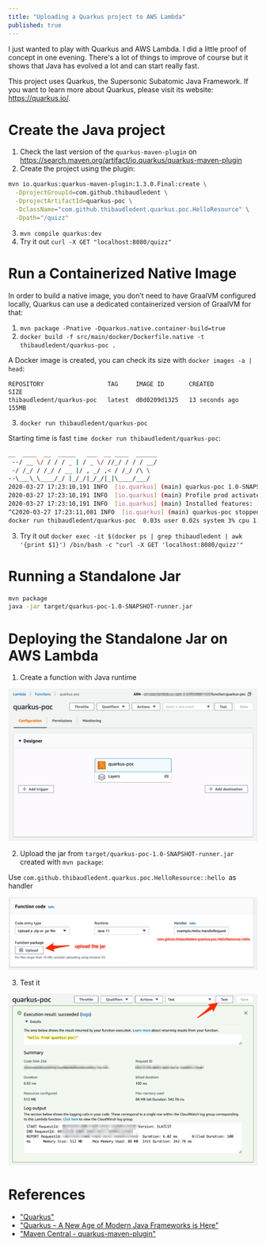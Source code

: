 ```yaml
---
title: "Uploading a Quarkus project to AWS Lambda"
published: true
---
```


I just wanted to play with Quarkus and AWS Lambda. I did a little proof of concept in one evening. There's a lot of things to improve of course but it shows that Java has evolved a lot and can start really fast. 

This project uses Quarkus, the Supersonic Subatomic Java Framework. If you want to learn more about Quarkus, please visit its website: https://quarkus.io/.

# Create the Java project

1. Check the last version of the `quarkus-maven-plugin` on https://search.maven.org/artifact/io.quarkus/quarkus-maven-plugin 
2. Create the project using the plugin:

```bash
mvn io.quarkus:quarkus-maven-plugin:1.3.0.Final:create \
  -DprojectGroupId=com.github.thibaudledent \
  -DprojectArtifactId=quarkus-poc \
  -DclassName="com.github.thibaudledent.quarkus.poc.HelloResource" \
  -Dpath="/quizz"
```

3. `mvn compile quarkus:dev`
4. Try it out `curl -X GET "localhost:8080/quizz"`

# Run a Containerized Native Image

In order to build a  native image, you don’t need to have GraalVM configured locally, Quarkus can use a dedicated containerized version of GraalVM for that:

1. `mvn package -Pnative -Dquarkus.native.container-build=true`
2. `docker build -f src/main/docker/Dockerfile.native -t thibaudledent/quarkus-poc .`

A Docker image is created, you can check its size with `docker images -a | head`:

``` docker images -a | head
REPOSITORY                  TAG     IMAGE ID       CREATED           SIZE
thibaudledent/quarkus-poc   latest  d0d0209d1325   13 seconds ago    155MB
```

3. `docker run thibaudledent/quarkus-poc`

Starting time is fast `time docker run thibaudledent/quarkus-poc`:

```bash
__  ____  __  _____   ___  __ ____  ______
 --/ __ \/ / / / _ | / _ \/ //_/ / / / __/
 -/ /_/ / /_/ / __ |/ , _/ ,< / /_/ /\ \
--\___\_\____/_/ |_/_/|_/_/|_|\____/___/
2020-03-27 17:23:10,191 INFO  [io.quarkus] (main) quarkus-poc 1.0-SNAPSHOT (powered by Quarkus 1.3.0.Final) started in 0.027s. Listening on: http://0.0.0.0:8080
2020-03-27 17:23:10,191 INFO  [io.quarkus] (main) Profile prod activated.
2020-03-27 17:23:10,191 INFO  [io.quarkus] (main) Installed features: [cdi, resteasy]
^C2020-03-27 17:23:11,081 INFO  [io.quarkus] (main) quarkus-poc stopped in 0.005s
docker run thibaudledent/quarkus-poc  0.03s user 0.02s system 3% cpu 1.669 total
```

3. Try it out `docker exec -it $(docker ps | grep thibaudledent | awk '{print $1}') /bin/bash -c "curl -X GET 'localhost:8080/quizz'"`

# Running a Standalone Jar

```bash
mvn package
java -jar target/quarkus-poc-1.0-SNAPSHOT-runner.jar
```
# Deploying the Standalone Jar on AWS Lambda

1. Create a function with Java runtime

<img src="https://github.com/thibaudledent/quarkus-poc/raw/master/screenshot_1.png" style="zoom:50%;" />

2. Upload the jar from `target/quarkus-poc-1.0-SNAPSHOT-runner.jar` created with `mvn package`:

Use `com.github.thibaudledent.quarkus.poc.HelloResource::hello `as handler

<img src="https://github.com/thibaudledent/quarkus-poc/raw/master/screenshot_2.png" style="zoom:50%;" />

3. Test it

<img src="https://github.com/thibaudledent/quarkus-poc/raw/master/screenshot_3.png" style="zoom:50%;" />


# References

* ["Quarkus"](https://quarkus.io/)
* ["Quarkus – A New Age of Modern Java Frameworks is Here"](https://4comprehension.com/quarkus-a-new-age-of-modern-java-frameworks-is-here/)
* ["Maven Central - quarkus-maven-plugin"](https://search.maven.org/artifact/io.quarkus/quarkus-maven-plugin )
